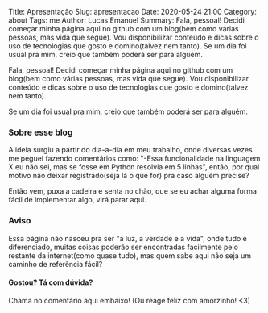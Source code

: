 Title: Apresentação 
Slug: apresentacao
Date: 2020-05-24 21:00
Category: about
Tags: me
Author: Lucas Emanuel
Summary: Fala, pessoal! Decidi começar minha página aqui no github com um blog(bem como várias pessoas, mas vida que segue). Vou disponibilizar conteúdo e dicas sobre o uso de tecnologias que gosto e domino(talvez nem tanto). Se um dia foi usual pra mim, creio que também poderá ser para alguém.

Fala, pessoal! Decidi começar minha página aqui no github com um blog(bem como várias pessoas, mas vida que segue). Vou disponibilizar conteúdo e dicas sobre o uso de tecnologias que gosto e domino(talvez nem tanto).

Se um dia foi usual pra mim, creio que também poderá ser para alguém.

### Sobre esse blog

A ideia surgiu a partir do dia-a-dia em meu trabalho, onde diversas vezes me peguei fazendo comentários como: "-Essa funcionalidade na linguagem X eu não sei, mas se fosse em Python resolvia em 5 linhas", então, por qual motivo não deixar registrado(seja lá o que for) pra caso alguém precise?

Então vem, puxa a cadeira e senta no chão, que se eu achar alguma forma fácil de implementar algo, virá parar aqui.

### Aviso

Essa página não nasceu pra ser "a luz, a verdade e a vida", onde tudo é diferenciado, muitas coisas poderão ser encontradas facilmente pelo restante da internet(como quase tudo), mas quem sabe aqui não seja um caminho de referência fácil? 


#### Gostou? Tá com dúvida?

Chama no comentário aqui embaixo! (Ou reage feliz com amorzinho! <3)